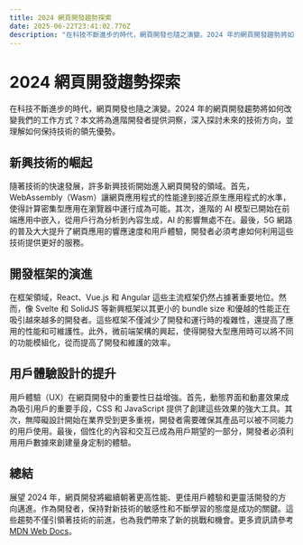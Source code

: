 ```yaml
---
title: 2024 網頁開發趨勢探索
date: 2025-06-22T23:41:02.776Z
description: "在科技不斷進步的時代，網頁開發也隨之演變。2024 年的網頁開發趨勢將如何改變我們的工作方式？本文將為進階開發者提供洞察，深入探討未來的技術方向，並理解如何保持技術的領先優勢。"
---
```


# 2024 網頁開發趨勢探索

在科技不斷進步的時代，網頁開發也隨之演變。2024 年的網頁開發趨勢將如何改變我們的工作方式？本文將為進階開發者提供洞察，深入探討未來的技術方向，並理解如何保持技術的領先優勢。

## 新興技術的崛起

隨著技術的快速發展，許多新興技術開始進入網頁開發的領域。首先，WebAssembly（Wasm）讓網頁應用程式的性能達到接近原生應用程式的水準，使得計算密集型應用在瀏覽器中運行成為可能。其次，進階的 AI 模型已開始在前端應用中嵌入，從用戶行為分析到內容生成，AI 的影響無處不在。最後，5G 網路的普及大大提升了網頁應用的響應速度和用戶體驗，開發者必須考慮如何利用這些技術提供更好的服務。

## 開發框架的演進

在框架領域，React、Vue.js 和 Angular 這些主流框架仍然占據著重要地位。然而，像 Svelte 和 SolidJS 等新興框架以其更小的 bundle size 和優越的性能正在吸引越來越多的開發者。這些框架不僅減少了開發和運行時的複雜性，還提高了應用的性能和可維護性。此外，微前端架構的興起，使得開發大型應用時可以將不同的功能模組化，從而提高了開發和維護的效率。

## 用戶體驗設計的提升

用戶體驗（UX）在網頁開發中的重要性日益增強。首先，動態界面和動畫效果成為吸引用戶的重要手段，CSS 和 JavaScript 提供了創建這些效果的強大工具。其次，無障礙設計開始在業界受到更多重視，開發者需要確保其產品可以被不同能力的用戶使用。最後，個性化的內容和交互已成為用戶期望的一部分，開發者必須利用用戶數據來創建量身定制的體驗。

## 總結

展望 2024 年，網頁開發將繼續朝著更高性能、更佳用戶體驗和更靈活開發的方向邁進。作為開發者，保持對新技術的敏感性和不斷學習的態度是成功的關鍵。這些趨勢不僅引領著技術的前進，也為我們帶來了新的挑戰和機會。更多資訊請參考 [MDN Web Docs](https://developer.mozilla.org/)。